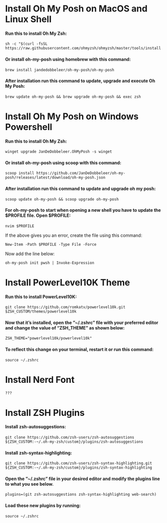# Install Oh My Posh on MacOS and Linux Shell
#### Run this to install Oh My Zsh:
```
sh -c "$(curl -fsSL https://raw.githubusercontent.com/ohmyzsh/ohmyzsh/master/tools/install.sh)"
```
#### Or install oh-my-posh using homebrew with this command:
```
brew install jandedobbeleer/oh-my-posh/oh-my-posh
```
#### After installation run this command to update, upgrade and execute Oh My Posh:
```
brew update oh-my-posh && brew upgrade oh-my-posh && exec zsh
```
# Install Oh My Posh on Windows Powershell
#### Run this to install Oh My Zsh:
```
winget upgrade JanDeDobbeleer.OhMyPosh -s winget
```
#### Or install oh-my-posh using scoop with this command:
```
scoop install https://github.com/JanDeDobbeleer/oh-my-posh/releases/latest/download/oh-my-posh.json
```
#### After installation run this command to update and upgrade oh my posh:
```
scoop update oh-my-posh && scoop upgrade oh-my-posh
```
#### For oh-my-posh to start when opening a new shell you have to update the $PROFILE file. Open $PROFILE:
```
nvim $PROFILE
```
If the above gives you an error, create the file using this command:
```
New-Item -Path $PROFILE -Type File -Force
```
Now add the line below:
```
oh-my-posh init pwsh | Invoke-Expression
```
# Install PowerLevel10K Theme
#### Run this to install PowerLevel10K:
```
git clone https://github.com/romkatv/powerlevel10k.git $ZSH_CUSTOM/themes/powerlevel10k
```
#### Now that it’s installed, open the ”~/.zshrc” file with your preferred editor and change the value of “ZSH_THEME” as shown below:
```
ZSH_THEME="powerlevel10k/powerlevel10k"
```
#### To reflect this change on your terminal, restart it or run this command:
```
source ~/.zshrc
```
# Install Nerd Font
```
???
```
# Install ZSH Plugins
#### Install zsh-autosuggestions:
```
git clone https://github.com/zsh-users/zsh-autosuggestions ${ZSH_CUSTOM:-~/.oh-my-zsh/custom}/plugins/zsh-autosuggestions
```
#### Install zsh-syntax-highlighting:
```
git clone https://github.com/zsh-users/zsh-syntax-highlighting.git ${ZSH_CUSTOM:-~/.oh-my-zsh/custom}/plugins/zsh-syntax-highlighting
```
#### Open the ”~/.zshrc” file in your desired editor and modify the plugins line to what you see below.
```
plugins=(git zsh-autosuggestions zsh-syntax-highlighting web-search)
```
#### Load these new plugins by running:
```
source ~/.zshrc
```
